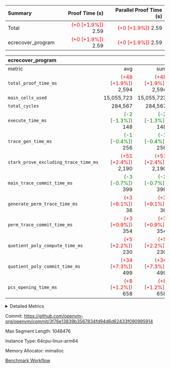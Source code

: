 | Summary | Proof Time (s) | Parallel Proof Time (s) |
|:---|---:|---:|
| Total | <span style='color: red'>(+0 [+1.9%])</span> 2.59 | <span style='color: red'>(+0 [+1.9%])</span> 2.59 |
| ecrecover_program | <span style='color: red'>(+0 [+1.9%])</span> 2.59 | <span style='color: red'>(+0 [+1.9%])</span> 2.59 |


| ecrecover_program |||||
|:---|---:|---:|---:|---:|
|metric|avg|sum|max|min|
| `total_proof_time_ms ` | <span style='color: red'>(+48 [+1.9%])</span> 2,594 | <span style='color: red'>(+48 [+1.9%])</span> 2,594 | <span style='color: red'>(+48 [+1.9%])</span> 2,594 | <span style='color: red'>(+48 [+1.9%])</span> 2,594 |
| `main_cells_used     ` |  15,055,723 |  15,055,723 |  15,055,723 |  15,055,723 |
| `total_cycles        ` |  284,567 |  284,567 |  284,567 |  284,567 |
| `execute_time_ms     ` | <span style='color: green'>(-2 [-1.3%])</span> 148 | <span style='color: green'>(-2 [-1.3%])</span> 148 | <span style='color: green'>(-2 [-1.3%])</span> 148 | <span style='color: green'>(-2 [-1.3%])</span> 148 |
| `trace_gen_time_ms   ` | <span style='color: green'>(-1 [-0.4%])</span> 256 | <span style='color: green'>(-1 [-0.4%])</span> 256 | <span style='color: green'>(-1 [-0.4%])</span> 256 | <span style='color: green'>(-1 [-0.4%])</span> 256 |
| `stark_prove_excluding_trace_time_ms` | <span style='color: red'>(+51 [+2.4%])</span> 2,190 | <span style='color: red'>(+51 [+2.4%])</span> 2,190 | <span style='color: red'>(+51 [+2.4%])</span> 2,190 | <span style='color: red'>(+51 [+2.4%])</span> 2,190 |
| `main_trace_commit_time_ms` | <span style='color: green'>(-3 [-0.7%])</span> 399 | <span style='color: green'>(-3 [-0.7%])</span> 399 | <span style='color: green'>(-3 [-0.7%])</span> 399 | <span style='color: green'>(-3 [-0.7%])</span> 399 |
| `generate_perm_trace_time_ms` | <span style='color: red'>(+3 [+9.1%])</span> 36 | <span style='color: red'>(+3 [+9.1%])</span> 36 | <span style='color: red'>(+3 [+9.1%])</span> 36 | <span style='color: red'>(+3 [+9.1%])</span> 36 |
| `perm_trace_commit_time_ms` | <span style='color: red'>(+3 [+0.9%])</span> 354 | <span style='color: red'>(+3 [+0.9%])</span> 354 | <span style='color: red'>(+3 [+0.9%])</span> 354 | <span style='color: red'>(+3 [+0.9%])</span> 354 |
| `quotient_poly_compute_time_ms` | <span style='color: red'>(+5 [+2.2%])</span> 230 | <span style='color: red'>(+5 [+2.2%])</span> 230 | <span style='color: red'>(+5 [+2.2%])</span> 230 | <span style='color: red'>(+5 [+2.2%])</span> 230 |
| `quotient_poly_commit_time_ms` | <span style='color: red'>(+34 [+7.3%])</span> 499 | <span style='color: red'>(+34 [+7.3%])</span> 499 | <span style='color: red'>(+34 [+7.3%])</span> 499 | <span style='color: red'>(+34 [+7.3%])</span> 499 |
| `pcs_opening_time_ms ` | <span style='color: red'>(+8 [+1.2%])</span> 658 | <span style='color: red'>(+8 [+1.2%])</span> 658 | <span style='color: red'>(+8 [+1.2%])</span> 658 | <span style='color: red'>(+8 [+1.2%])</span> 658 |



<details>
<summary>Detailed Metrics</summary>

| group | num_segments | keygen_time_ms | commit_exe_time_ms |
| --- | --- | --- | --- |
| ecrecover_program | 1 | 1,159 | 11 | 

| group | air_name | quotient_deg | interactions | constraints |
| --- | --- | --- | --- | --- |
| ecrecover_program | AccessAdapterAir<16> | 4 | 5 | 11 | 
| ecrecover_program | AccessAdapterAir<2> | 4 | 5 | 11 | 
| ecrecover_program | AccessAdapterAir<32> | 4 | 5 | 11 | 
| ecrecover_program | AccessAdapterAir<4> | 4 | 5 | 11 | 
| ecrecover_program | AccessAdapterAir<64> | 4 | 5 | 11 | 
| ecrecover_program | AccessAdapterAir<8> | 4 | 5 | 11 | 
| ecrecover_program | BitwiseOperationLookupAir<8> | 2 | 2 | 4 | 
| ecrecover_program | KeccakVmAir | 4 | 321 | 4,380 | 
| ecrecover_program | MemoryMerkleAir<8> | 4 | 4 | 38 | 
| ecrecover_program | PersistentBoundaryAir<8> | 4 | 3 | 5 | 
| ecrecover_program | PhantomAir | 4 | 3 | 4 | 
| ecrecover_program | Poseidon2PeripheryAir<BabyBearParameters>, 1> | 2 | 1 | 286 | 
| ecrecover_program | ProgramAir | 1 | 1 | 4 | 
| ecrecover_program | RangeTupleCheckerAir<2> | 1 | 1 | 4 | 
| ecrecover_program | Rv32HintStoreAir | 4 | 19 | 21 | 
| ecrecover_program | VariableRangeCheckerAir | 1 | 1 | 4 | 
| ecrecover_program | VmAirWrapper<Rv32BaseAluAdapterAir, BaseAluCoreAir<4, 8> | 4 | 19 | 30 | 
| ecrecover_program | VmAirWrapper<Rv32BaseAluAdapterAir, LessThanCoreAir<4, 8> | 4 | 17 | 35 | 
| ecrecover_program | VmAirWrapper<Rv32BaseAluAdapterAir, ShiftCoreAir<4, 8> | 4 | 23 | 84 | 
| ecrecover_program | VmAirWrapper<Rv32BranchAdapterAir, BranchEqualCoreAir<4> | 4 | 11 | 17 | 
| ecrecover_program | VmAirWrapper<Rv32BranchAdapterAir, BranchLessThanCoreAir<4, 8> | 4 | 13 | 32 | 
| ecrecover_program | VmAirWrapper<Rv32CondRdWriteAdapterAir, Rv32JalLuiCoreAir> | 4 | 10 | 15 | 
| ecrecover_program | VmAirWrapper<Rv32IsEqualModAdapterAir<2, 1, 32, 32>, ModularIsEqualCoreAir<32, 4, 8> | 4 | 25 | 217 | 
| ecrecover_program | VmAirWrapper<Rv32JalrAdapterAir, Rv32JalrCoreAir> | 4 | 16 | 16 | 
| ecrecover_program | VmAirWrapper<Rv32LoadStoreAdapterAir, LoadSignExtendCoreAir<4, 8> | 4 | 18 | 21 | 
| ecrecover_program | VmAirWrapper<Rv32LoadStoreAdapterAir, LoadStoreCoreAir<4> | 4 | 17 | 27 | 
| ecrecover_program | VmAirWrapper<Rv32MultAdapterAir, DivRemCoreAir<4, 8> | 4 | 25 | 72 | 
| ecrecover_program | VmAirWrapper<Rv32MultAdapterAir, MulHCoreAir<4, 8> | 4 | 24 | 23 | 
| ecrecover_program | VmAirWrapper<Rv32MultAdapterAir, MultiplicationCoreAir<4, 8> | 4 | 19 | 13 | 
| ecrecover_program | VmAirWrapper<Rv32RdWriteAdapterAir, Rv32AuipcCoreAir> | 4 | 11 | 12 | 
| ecrecover_program | VmAirWrapper<Rv32VecHeapAdapterAir<1, 2, 2, 32, 32>, FieldExpressionCoreAir> | 4 | 411 | 378 | 
| ecrecover_program | VmAirWrapper<Rv32VecHeapAdapterAir<2, 1, 1, 32, 32>, FieldExpressionCoreAir> | 4 | 156 | 150 | 
| ecrecover_program | VmAirWrapper<Rv32VecHeapAdapterAir<2, 2, 2, 32, 32>, FieldExpressionCoreAir> | 4 | 422 | 351 | 
| ecrecover_program | VmConnectorAir | 4 | 3 | 8 | 

| group | air_name | segment | rows | prep_cols | perm_cols | main_cols | cells |
| --- | --- | --- | --- | --- | --- | --- | --- |
| ecrecover_program | AccessAdapterAir<16> | 0 | 16,384 |  | 12 | 25 | 606,208 | 
| ecrecover_program | AccessAdapterAir<2> | 0 | 256 |  | 12 | 11 | 5,888 | 
| ecrecover_program | AccessAdapterAir<32> | 0 | 8,192 |  | 12 | 41 | 434,176 | 
| ecrecover_program | AccessAdapterAir<4> | 0 | 128 |  | 12 | 13 | 3,200 | 
| ecrecover_program | AccessAdapterAir<8> | 0 | 32,768 |  | 12 | 17 | 950,272 | 
| ecrecover_program | BitwiseOperationLookupAir<8> | 0 | 65,536 | 3 | 8 | 2 | 655,360 | 
| ecrecover_program | KeccakVmAir | 0 | 128 |  | 532 | 3,163 | 472,960 | 
| ecrecover_program | MemoryMerkleAir<8> | 0 | 4,096 |  | 12 | 32 | 180,224 | 
| ecrecover_program | PersistentBoundaryAir<8> | 0 | 4,096 |  | 8 | 20 | 114,688 | 
| ecrecover_program | PhantomAir | 0 | 64 |  | 8 | 6 | 896 | 
| ecrecover_program | Poseidon2PeripheryAir<BabyBearParameters>, 1> | 0 | 4,096 |  | 8 | 300 | 1,261,568 | 
| ecrecover_program | ProgramAir | 0 | 16,384 |  | 8 | 10 | 294,912 | 
| ecrecover_program | RangeTupleCheckerAir<2> | 0 | 524,288 | 2 | 8 | 1 | 4,718,592 | 
| ecrecover_program | Rv32HintStoreAir | 0 | 256 |  | 24 | 32 | 14,336 | 
| ecrecover_program | VariableRangeCheckerAir | 0 | 262,144 | 2 | 8 | 1 | 2,359,296 | 
| ecrecover_program | VmAirWrapper<Rv32BaseAluAdapterAir, BaseAluCoreAir<4, 8> | 0 | 131,072 |  | 28 | 36 | 8,388,608 | 
| ecrecover_program | VmAirWrapper<Rv32BaseAluAdapterAir, LessThanCoreAir<4, 8> | 0 | 2,048 |  | 24 | 37 | 124,928 | 
| ecrecover_program | VmAirWrapper<Rv32BaseAluAdapterAir, ShiftCoreAir<4, 8> | 0 | 16,384 |  | 28 | 53 | 1,327,104 | 
| ecrecover_program | VmAirWrapper<Rv32BranchAdapterAir, BranchEqualCoreAir<4> | 0 | 16,384 |  | 16 | 26 | 688,128 | 
| ecrecover_program | VmAirWrapper<Rv32BranchAdapterAir, BranchLessThanCoreAir<4, 8> | 0 | 32,768 |  | 20 | 32 | 1,703,936 | 
| ecrecover_program | VmAirWrapper<Rv32CondRdWriteAdapterAir, Rv32JalLuiCoreAir> | 0 | 8,192 |  | 16 | 18 | 278,528 | 
| ecrecover_program | VmAirWrapper<Rv32IsEqualModAdapterAir<2, 1, 32, 32>, ModularIsEqualCoreAir<32, 4, 8> | 0 | 4,096 |  | 32 | 166 | 811,008 | 
| ecrecover_program | VmAirWrapper<Rv32JalrAdapterAir, Rv32JalrCoreAir> | 0 | 8,192 |  | 20 | 28 | 393,216 | 
| ecrecover_program | VmAirWrapper<Rv32LoadStoreAdapterAir, LoadSignExtendCoreAir<4, 8> | 0 | 4,096 |  | 28 | 35 | 258,048 | 
| ecrecover_program | VmAirWrapper<Rv32LoadStoreAdapterAir, LoadStoreCoreAir<4> | 0 | 131,072 |  | 28 | 40 | 8,912,896 | 
| ecrecover_program | VmAirWrapper<Rv32MultAdapterAir, MulHCoreAir<4, 8> | 0 | 8 |  | 40 | 39 | 632 | 
| ecrecover_program | VmAirWrapper<Rv32MultAdapterAir, MultiplicationCoreAir<4, 8> | 0 | 4,096 |  | 28 | 31 | 241,664 | 
| ecrecover_program | VmAirWrapper<Rv32RdWriteAdapterAir, Rv32AuipcCoreAir> | 0 | 4,096 |  | 16 | 21 | 151,552 | 
| ecrecover_program | VmAirWrapper<Rv32VecHeapAdapterAir<1, 2, 2, 32, 32>, FieldExpressionCoreAir> | 0 | 2,048 |  | 416 | 543 | 1,964,032 | 
| ecrecover_program | VmAirWrapper<Rv32VecHeapAdapterAir<2, 1, 1, 32, 32>, FieldExpressionCoreAir> | 0 | 32 |  | 160 | 261 | 13,472 | 
| ecrecover_program | VmAirWrapper<Rv32VecHeapAdapterAir<2, 2, 2, 32, 32>, FieldExpressionCoreAir> | 0 | 1,024 |  | 428 | 619 | 1,072,128 | 
| ecrecover_program | VmConnectorAir | 0 | 2 | 1 | 8 | 4 | 24 | 

| group | segment | trace_gen_time_ms | total_proof_time_ms | total_cycles | total_cells | stark_prove_excluding_trace_time_ms | quotient_poly_compute_time_ms | quotient_poly_commit_time_ms | perm_trace_commit_time_ms | pcs_opening_time_ms | main_trace_commit_time_ms | main_cells_used | generate_perm_trace_time_ms | execute_time_ms |
| --- | --- | --- | --- | --- | --- | --- | --- | --- | --- | --- | --- | --- | --- | --- |
| ecrecover_program | 0 | 256 | 2,594 | 284,567 | 38,417,467 | 2,190 | 230 | 499 | 354 | 658 | 399 | 15,055,723 | 36 | 148 | 

</details>


Commit: https://github.com/openvm-org/openvm/commit/3f76e13839b3567834fd94d6d62433f090995914

Max Segment Length: 1048476

Instance Type: 64cpu-linux-arm64

Memory Allocator: mimalloc

[Benchmark Workflow](https://github.com/openvm-org/openvm/actions/runs/12978269032)
